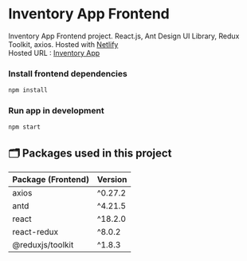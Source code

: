 # Inventory App Frontend

Inventory App Frontend project. React.js, Ant Design UI Library, Redux Toolkit, axios.
Hosted with <a href="https://www.netlify.com" target="_blank">Netlify</a><br/>
Hosted URL : <a href="https://n11-inventory-app.netlify.app" target="_blank">Inventory App</a><br/>

### Install frontend dependencies

```bash
npm install
```

### Run app in development

```bash
npm start
```

## 🗂️ Packages used in this project

| Package (Frontend) | Version |
| ------------------ | ------- |
| axios              | ^0.27.2 |
| antd               | ^4.21.5 |
| react              | ^18.2.0 |
| react-redux        | ^8.0.2  |
| @reduxjs/toolkit   | ^1.8.3  |
